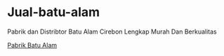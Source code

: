 # Jual-batu-alam
Pabrik dan Distribtor Batu Alam Cirebon Lengkap Murah Dan Berkualitas

<a href="https://www.batucirebon.com/pabrik-batu-alam/">Pabrik Batu Alam</a>
